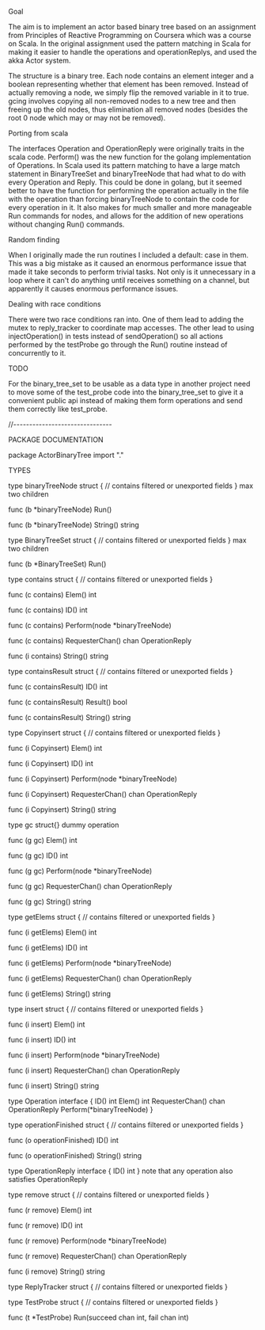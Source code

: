 Goal

The aim is to implement an actor based binary tree based on an assignment from Principles of Reactive Programming
on Coursera which was a course on Scala.  In the original assignment used the pattern matching in Scala for making
it easier to handle the operations and operationReplys, and used the akka Actor system.

The structure is a binary tree.  Each node contains an element integer and a boolean representing whether that element
has been removed.  Instead of actually removing a node, we simply flip the removed variable in it to true.  gcing 
involves copying all non-removed nodes to a new tree and then freeing up the old nodes, thus elimination all
removed nodes (besides the root 0 node which may or may not be removed).  

Porting from scala

The interfaces Operation and OperationReply were originally traits in the scala code.  Perform() was the new function
for the golang implementation of Operations.  In Scala used its pattern matching to have a large match statement in
BinaryTreeSet and binaryTreeNode that had what to do with every Operation and Reply.  This could be done in golang, 
but it seemed better to have the function for performing the operation actually in the file with the operation than
forcing binaryTreeNode to contain the code for every operation in it.  It also makes for much smaller and more 
manageable Run commands for nodes, and allows for the addition of new operations without changing Run() commands.

Random finding

When I originally made the run routines I included a default: case in them.  This was a big mistake as it caused an
enormous performance issue that made it take seconds to perform trivial tasks.  Not only is it unnecessary in a loop
where it can't do anything until receives something on a channel, but apparently it causes enormous performance issues.

Dealing with race conditions

There were two race conditions ran into.  One of them lead to adding the mutex to reply_tracker to coordinate map accesses.
The other lead to using injectOperation() in tests instead of sendOperation() so all actions performed by the testProbe
go through the Run() routine instead of concurrently to it.

TODO

For the binary_tree_set to be usable as a data type in another project need to move some of the test_probe code into the
binary_tree_set to give it a convenient public api instead of making them form operations and send them correctly like
test_probe.

//-------------------------------

PACKAGE DOCUMENTATION

package ActorBinaryTree
    import "."


TYPES

type binaryTreeNode struct {
    // contains filtered or unexported fields
}
    max two children

func (b *binaryTreeNode) Run()

func (b *binaryTreeNode) String() string

type BinaryTreeSet struct {
    // contains filtered or unexported fields
}
    max two children

func (b *BinaryTreeSet) Run()

type contains struct {
    // contains filtered or unexported fields
}

func (c contains) Elem() int

func (c contains) ID() int

func (c contains) Perform(node *binaryTreeNode)

func (c contains) RequesterChan() chan OperationReply

func (i contains) String() string

type containsResult struct {
    // contains filtered or unexported fields
}

func (c containsResult) ID() int

func (c containsResult) Result() bool

func (c containsResult) String() string

type Copyinsert struct {
    // contains filtered or unexported fields
}

func (i Copyinsert) Elem() int

func (i Copyinsert) ID() int

func (i Copyinsert) Perform(node *binaryTreeNode)

func (i Copyinsert) RequesterChan() chan OperationReply

func (i Copyinsert) String() string

type gc struct{}
    dummy operation

func (g gc) Elem() int

func (g gc) ID() int

func (g gc) Perform(node *binaryTreeNode)

func (g gc) RequesterChan() chan OperationReply

func (g gc) String() string

type getElems struct {
    // contains filtered or unexported fields
}

func (i getElems) Elem() int

func (i getElems) ID() int

func (i getElems) Perform(node *binaryTreeNode)

func (i getElems) RequesterChan() chan OperationReply

func (i getElems) String() string

type insert struct {
    // contains filtered or unexported fields
}

func (i insert) Elem() int

func (i insert) ID() int

func (i insert) Perform(node *binaryTreeNode)

func (i insert) RequesterChan() chan OperationReply

func (i insert) String() string

type Operation interface {
    ID() int
    Elem() int
    RequesterChan() chan OperationReply
    Perform(*binaryTreeNode)
}

type operationFinished struct {
    // contains filtered or unexported fields
}

func (o operationFinished) ID() int

func (o operationFinished) String() string

type OperationReply interface {
    ID() int
}
    note that any operation also satisfies OperationReply

type remove struct {
    // contains filtered or unexported fields
}

func (r remove) Elem() int

func (r remove) ID() int

func (r remove) Perform(node *binaryTreeNode)

func (r remove) RequesterChan() chan OperationReply

func (i remove) String() string

type ReplyTracker struct {
    // contains filtered or unexported fields
}

type TestProbe struct {
    // contains filtered or unexported fields
}

func (t *TestProbe) Run(succeed chan int, fail chan int)